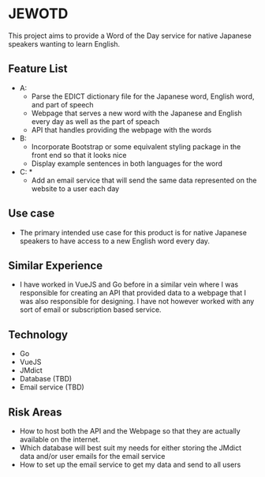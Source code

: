# JEWOTD

This project aims to provide a Word of the Day service for native Japanese speakers wanting to learn English.

## Feature List

* A:
  * Parse the EDICT dictionary file for the Japanese word, English word, and part of speech
  * Webpage that serves a new word with the Japanese and English every day as well as the part of speach
  * API that handles providing the webpage with the words
* B:
  * Incorporate Bootstrap or some equivalent styling package in the front end so that it looks nice
  * Display example sentences in both languages for the word
* C:
  * 
  * Add an email service that will send the same data represented on the website to a user each day

## Use case

* The primary intended use case for this product is for native Japanese speakers to have access to a new English word every day.

## Similar Experience

* I have worked in VueJS and Go before in a similar vein where I was responsible for creating an API that provided data to a webpage that I was also responsible for designing. I have not however worked with any sort of email or subscription based service.

## Technology

* Go
* VueJS
* JMdict
* Database (TBD)
* Email service (TBD)

## Risk Areas

* How to host both the API and the Webpage so that they are actually available on the internet.
* Which database will best suit my needs for either storing the JMdict data and/or user emails for the email service
* How to set up the email service to get my data and send to all users